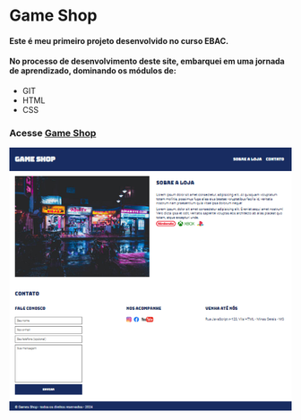 # Game Shop

#### Este é meu primeiro projeto desenvolvido no curso EBAC.

#### No processo de desenvolvimento deste site, embarquei em uma jornada de aprendizado, dominando os módulos de:

- GIT
- HTML
- CSS

### Acesse [Game Shop](https://site-game-shop-rouge.vercel.app/)

<img src="./site completo.png" atl="Site da game shop">
